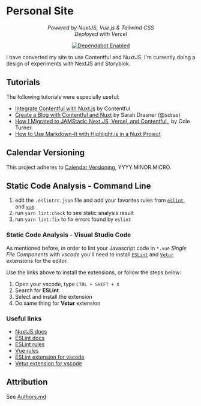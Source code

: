 # Personal Site

<p align="center">
    <em> Powered by NuxtJS, Vue.js & Tailwind CSS</em><br>
    <em> Deployed with Vercel</em>
</p>

<p align="center">

<a href="https://dependabot.com/" target="_blank">
    <img src="https://flat.badgen.net/dependabot/iancleary/website?icon=dependabot" alt="Dependabot Enabled">
</a>

</p>

I have converted my site to use Contentful and NuxtJS. I'm currently doing a design of experiments with NextJS and Storyblok.

## Tutorials

The following tutorials were especially useful:

* [Integrate Contentful with Nuxt.js](https://www.contentful.com/developers/docs/javascript/tutorials/integrate-contentful-with-vue-and-nuxt/) by Contentful
* [Create a Blog with Contentful and Nuxt](https://www.netlify.com/blog/2020/04/20/create-a-blog-with-contentful-and-nuxt/?utm_source=github&utm_medium=contentful-sd&utm_campaign=devex) by Sarah Drasner (@sdras)
* [How I Migrated to JAMStack: Next.JS, Vercel, and Contentful.](https://cole.codes/posts/how-i-migrated-to-jamstack-nextjs-vercel-contentful), by Cole Turner.
* [How to Use Markdown-It with Highlight.js in a Nuxt Project](https://www.samuelcoe.com/blog/18-02-25-nuxt-hightlight/)

## Calendar Versioning

This project adheres to [Calendar Versioning](https://calver.org/), YYYY.MINOR.MICRO.

## Static Code Analysis - Command Line

1. edit the `.eslintrc.json` file and add your favorites rules from [`eslint`](https://eslint.org/docs/rules/), and [`vue`](https://vuejs.github.io/eslint-plugin-vue/rules/).
2. run `yarn lint:check` to see static analysis result
3. run `yarn lint:fix` to fix errors found by `eslint`

### Static Code Analysis - Visual Studio Code

As mentioned before, in order to lint your Javascript code in `*.vue` *Single File Components* with *vscode* you'll need to install [`ESLint`](https://marketplace.visualstudio.com/items?itemName=dbaeumer.vscode-eslint) and [`Vetur`](https://marketplace.visualstudio.com/items?itemName=octref.vetur) extensions for the editor.

Use the links above to install the extensions, or follow the steps below:

1. Open your vscode, type `CTRL + SHIFT + X`
2. Search for **ESLint**
3. Select and install the extension
4. Do same thing for **Vetur** extension

### Useful links

* [NuxtJS docs](https://nuxtjs.org/guides/get-started/installation)
* [ESLint docs](https://eslint.org/)
* [ESLint rules](https://eslint.org/docs/rules/)
* [Vue rules](https://vuejs.github.io/eslint-plugin-vue/rules/)
* [ESLint extension for vscode](https://marketplace.visualstudio.com/items?itemName=dbaeumer.vscode-eslint)
* [Vetur extension for vscode](https://marketplace.visualstudio.com/items?itemName=octref.vetur)

## Attribution

See [Authors.md](AUTHORS.md)
